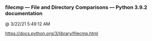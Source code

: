 ﻿

### filecmp — File and Directory Comparisons — Python 3.9.2 documentation
@ 3/22/21 5:49:12 AM

https://docs.python.org/3/library/filecmp.html

